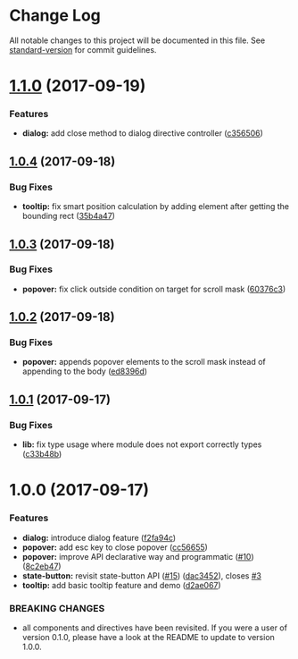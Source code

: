 # Change Log

All notable changes to this project will be documented in this file. See [standard-version](https://github.com/conventional-changelog/standard-version) for commit guidelines.

<a name="1.1.0"></a>
# [1.1.0](https://github.com/interfacewerk/iwerk-angular-ui/compare/v1.0.4...v1.1.0) (2017-09-19)


### Features

* **dialog:** add close method to dialog directive controller ([c356506](https://github.com/interfacewerk/iwerk-angular-ui/commit/c356506))



<a name="1.0.4"></a>
## [1.0.4](https://github.com/interfacewerk/iwerk-angular-ui/compare/v1.0.3...v1.0.4) (2017-09-18)


### Bug Fixes

* **tooltip:** fix smart position calculation by adding element after getting the bounding rect ([35b4a47](https://github.com/interfacewerk/iwerk-angular-ui/commit/35b4a47))



<a name="1.0.3"></a>
## [1.0.3](https://github.com/interfacewerk/iwerk-angular-ui/compare/v1.0.2...v1.0.3) (2017-09-18)


### Bug Fixes

* **popover:** fix click outside condition on target for scroll mask ([60376c3](https://github.com/interfacewerk/iwerk-angular-ui/commit/60376c3))



<a name="1.0.2"></a>
## [1.0.2](https://github.com/interfacewerk/iwerk-angular-ui/compare/v1.0.1...v1.0.2) (2017-09-18)


### Bug Fixes

* **popover:** appends popover elements to the scroll mask instead of appending to the body ([ed8396d](https://github.com/interfacewerk/iwerk-angular-ui/commit/ed8396d))



<a name="1.0.1"></a>
## [1.0.1](https://github.com/interfacewerk/iwerk-angular-ui/compare/v1.0.0...v1.0.1) (2017-09-17)


### Bug Fixes

* **lib:** fix type usage where module does not export correctly types ([c33b48b](https://github.com/interfacewerk/iwerk-angular-ui/commit/c33b48b))



<a name="1.0.0"></a>
# 1.0.0 (2017-09-17)


### Features

* **dialog:** introduce dialog feature ([f2fa94c](https://github.com/interfacewerk/iwerk-angular-ui/commit/f2fa94c))
* **popover:** add esc key to close popover ([cc56655](https://github.com/interfacewerk/iwerk-angular-ui/commit/cc56655))
* **popover:** improve API declarative way and programmatic ([#10](https://github.com/interfacewerk/iwerk-angular-ui/issues/10)) ([8c2eb47](https://github.com/interfacewerk/iwerk-angular-ui/commit/8c2eb47))
* **state-button:** revisit state-button API ([#15](https://github.com/interfacewerk/iwerk-angular-ui/issues/15)) ([dac3452](https://github.com/interfacewerk/iwerk-angular-ui/commit/dac3452)), closes [#3](https://github.com/interfacewerk/iwerk-angular-ui/issues/3)
* **tooltip:** add basic tooltip feature and demo ([d2ae067](https://github.com/interfacewerk/iwerk-angular-ui/commit/d2ae067))


### BREAKING CHANGES

* all components and directives have been revisited. If you were a user of version 0.1.0, please have a look at the README to update to version 1.0.0.
